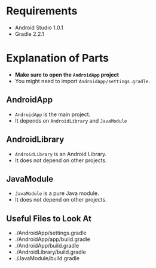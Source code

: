# Requirements

 * Android Studio 1.0.1
 * Gradle 2.2.1

# Explanation of Parts

 * **Make sure to open the `AndroidApp` project**
 * You might need to import `AndroidApp/settings.gradle`.

## AndroidApp

 * `AndroidApp` is the main project.
 * It depends on `AndroidLibrary` and `JavaModule`

## AndroidLibrary

 * `AndroidLibrary` is an Android Library.
 * It does not depend on other projects.

## JavaModule

 * `JavaModule` is a pure Java module.
 * It does not depend on other projects.

## Useful Files to Look At

 * ./AndroidApp/settings.gradle
 * ./AndroidApp/app/build.gradle
 * ./AndroidApp/build.gradle
 * ./AndroidLibrary/build.gradle
 * ./JavaModule/build.gradle
